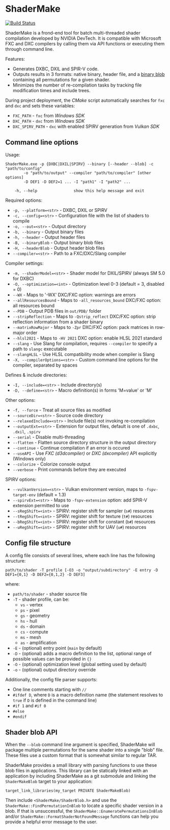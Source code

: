 # ShaderMake

[![Build Status](https://github.com/NVIDIAGameWorks/ShaderMake/actions/workflows/build.yml/badge.svg)](https://github.com/NVIDIAGameWorks/ShaderMake/actions/workflows/build.yml)

ShaderMake is a frond-end tool for batch multi-threaded shader compilation developed by NVIDIA DevTech. It is compatible with Microsoft FXC and DXC compilers by calling them via API functions or executing them through command line.

Features:

- Generates DXBC, DXIL and SPIR-V code.
- Outputs results in 3 formats: native binary, header file, and a [binary blob](#user-content-shader-blob-api) containing all permutations for a given shader.
- Minimizes the number of re-compilation tasks by tracking file modification times and include trees.

During project deployment, the *CMake* script automatically searches for `fxc` and `dxc` and sets these variables:

- `FXC_PATH` - `fxc` from *Windows SDK*
- `DXC_PATH` - `dxc` from *Windows SDK*
- `DXC_SPIRV_PATH` - `dxc` with enabled SPIRV generation from *Vulkan SDK*

## Command line options

Usage:

```
ShaderMake.exe -p {DXBC|DXIL|SPIRV} --binary [--header --blob] -c "path/to/config"
        -o "path/to/output" --compiler "path/to/compiler" [other options]
        -D DEF1 -D DEF2=1 ... -I "path1" -I "path2" ...

    -h, --help                show this help message and exit
```

Required options:
- `-p, --platform=<str>` - DXBC, DXIL or SPIRV
- `-c, --config=<str>` - Configuration file with the list of shaders to compile
- `-o, --out=<str>` - Output directory
- `-b, --binary` - Output binary files
- `-h, --header` - Output header files
- `-B, --binaryBlob` - Output binary blob files
- `-H, --headerBlob` - Output header blob files
- `--compiler=<str>` - Path to a FXC/DXC/Slang compiler

Compiler settings:
- `-m, --shaderModel=<str>` - Shader model for DXIL/SPIRV (always SM 5.0 for DXBC)
- `-O, --optimization=<int>` - Optimization level 0-3 (default = 3, disabled = 0)
- `--WX` - Maps to '-WX' DXC/FXC option: warnings are errors
- `--allResourcesBound` - Maps to `-all_resources_bound` DXC/FXC option: all resources bound
- `--PDB` - Output PDB files in `out/PDB/` folder
- `--stripReflection` - Maps to `-Qstrip_reflect` DXC/FXC option: strip reflection information from a shader binary
- `--matrixRowMajor` - Maps to `-Zpr` DXC/FXC option: pack matrices in row-major order
- `--hlsl2021` - Maps to `-HV 2021` DXC option: enable HLSL 2021 standard
- `--slang` - Use Slang for compilation, requires `--compiler` to specify a path to `slangc` executable
- `--slangHLSL` - Use HLSL compatibility mode when compiler is Slang
- `-X, --compilerOptions=<str>` - Custom command line options for the compiler, separated by spaces

Defines & include directories:
- `-I, --include=<str>` - Include directory(s)
- `-D, --define=<str>` - Macro definition(s) in forms 'M=value' or 'M'

Other options:
- `-f, --force` - Treat all source files as modified
- `--sourceDir=<str>` - Source code directory
- `--relaxedInclude=<str>` - Include file(s) not invoking re-compilation
- `--outputExt=<str>` - Extension for output files, default is one of `.dxbc`, `.dxil`, `.spirv`
- `--serial` - Disable multi-threading
- `--flatten` - Flatten source directory structure in the output directory
- `--continue` - Continue compilation if an error is occured
- `--useAPI` - Use *FXC (d3dcompiler)* or *DXC (dxcompiler)* API explicitly (Windows only)
- `--colorize` - Colorize console output
- `--verbose` - Print commands before they are executed

SPIRV options:
- `--vulkanVersion=<str>` - Vulkan environment version, maps to `-fspv-target-env` (default = 1.3)
- `--spirvExt=<str>` - Maps to `-fspv-extension` option: add SPIR-V extension permitted to use
- `--sRegShift=<int>` - SPIRV: register shift for sampler (`s#`) resources
- `--tRegShift=<int>` - SPIRV: register shift for texture (`t#`) resources
- `--bRegShift=<int>` - SPIRV: register shift for constant (`b#`) resources
- `--uRegShift=<int>` - SPIRV: register shift for UAV (`u#`) resources

## Config file structure

A config file consists of several lines, where each line has the following structure:

```
path/to/shader -T profile [-O3 -o "output/subdirectory" -E entry -D DEF1={0,1} -D DEF2={0,1,2} -D DEF3]
```

where:
- `path/to/shader` - shader source file
- `-T` - shader profile, can be:
  - `vs` - vertex
  - `ps` - pixel
  - `gs` - geometry
  - `hs` - hull
  - `ds` - domain
  - `cs` - compute
  - `ms` - mesh
  - `as` - amplification
- `-E` - (optional) entry point (`main` by default)
- `-D` - (optional) adds a macro definition to the list, optional range of possible values can be provided in `{}`
- `-O` - (optional) optimization level (global setting used by default)
- `-o` - (optional) output directory override

Additionally, the config file parser supports:

- One line comments starting with `//`
- `#ifdef D`, where `D` is a macro definition name (the statement resolves to `true` if `D` is defined in the command line)
- `#if 1` and `#if 0`
- `#else`
- `#endif`

## Shader blob API

When the `--blob` command line argument is specified, ShaderMake will package multiple permutations for the same shader into a single "blob" file. These files use a custom format that is somewhat similar to regular TAR.

ShaderMake provides a small library with parsing functions to use these blob files in applications. This library can be statically linked with an application by including ShaderMake as a git submodule and linking the `ShaderMakeBlob` target to your application:

    target_link_libraries(my_target PRIVATE ShaderMakeBlob)

Then include `<ShaderMake/ShaderBlob.h>` and use the `ShaderMake::FindPermutationInBlob` to locate a specific shader version in a blob. If that is unsuccessful, the `ShaderMake::EnumeratePermutationsInBlob` and/or `ShaderMake::FormatShaderNotFoundMessage` functions can help you provide a helpful error message to the user.
